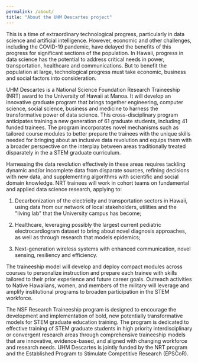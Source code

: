 ```yaml
---
permalink: /about/
title: "About the UHM Descartes project"
---
```

This is a time of extraordinary technological progress, particularly in data science and  artificial intelligence. However, economic and other challenges, including the COVID-19 pandemic, have delayed the benefits of this progress for significant sections of the population. In Hawaii, progress in data science has the potential to address critical needs in power, transportation, healthcare and communications. But to benefit the population at large, technological progress must take economic, business and social factors into consideration. 

UHM Descartes is a National Science Foundation Research Traineeship (NRT) award to the University of Hawaii at Manoa. It will develop an innovative graduate program that brings together engineering, computer science, social science, business and medicine to harness the transformative power of data science. This cross-disciplinary program anticipates training a new generation of 61 graduate students, including 41 funded trainees. The program incorporates novel mechanisms such as tailored course modules to better prepare the trainees with the unique skills needed for bringing about an inclusive data revolution and equips them with a broader perspective on the interplay between areas traditionally treated disparately in the a STEM graduate curriculum.

Harnessing the data revolution effectively in these areas requires tackling dynamic and/or incomplete data from disparate sources, refining decisions with new data, and supplementing algorithms with scientific and social domain knowledge. NRT trainees will work in cohort teams on fundamental and applied data science research, applying to:

1. Decarbonization of the electricity and transportation sectors in Hawaii, using data from our  network of local stakeholders, utilities and the "living lab" that the University campus has become; 

2. Healthcare, leveraging possibly the largest current pediatric electrocardiogram dataset to bring about novel diagnosis approaches, as well as through research that models epidemics; 

3. Next-generation wireless systems with enhanced communication, novel sensing, resiliency and efficiency. 

The traineeship model will develop and deploy compact modules across courses to personalize instruction and prepare each trainee with skills tailored to their prior experience and future career goals. Outreach activities to Native Hawaiians, women, and members of the military will leverage and amplify institutional programs to broaden participation in the STEM workforce.

The NSF Research Traineeship program is designed to encourage the development and implementation of bold, new potentially transformative models for STEM graduate education training. The program is dedicated to effective training of STEM graduate students in high priority interdisciplinary or convergent research areas through comprehensive traineeship models that are innovative, evidence-based, and aligned with changing workforce and research needs. UHM Descartes is jointly funded by the NRT program and the Established Program to Stimulate Competitive Research (EPSCoR).
